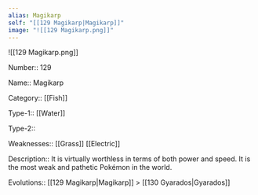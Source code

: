 ```yaml
---
alias: Magikarp
self: "[[129 Magikarp|Magikarp]]"
image: "![[129 Magikarp.png]]"
---
```


![[129 Magikarp.png]]


Number:: 129

Name:: Magikarp

Category:: [[Fish]]

Type-1:: [[Water]]

Type-2:: 

Weaknesses:: [[Grass]] [[Electric]]

Description:: It is virtually worthless in terms of both power and speed. It is the most weak and pathetic Pokémon in the world.

Evolutions:: [[129 Magikarp|Magikarp]] > [[130 Gyarados|Gyarados]]
